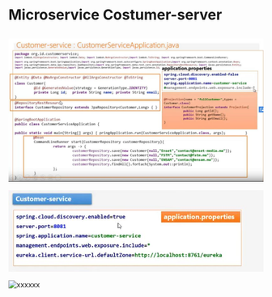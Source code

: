 # Microservice Costumer-server

##
![xxxxxx](images/costumer-service/costumer-service.jpg)

![xxxxxx](images/costumer-service/costumer-service1.jpg)



![xxxxxx](images/costumer-service/xxxxxxxxx)

